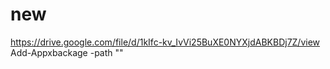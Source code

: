 # new
 
https://drive.google.com/file/d/1kIfc-kv_IvVi25BuXE0NYXjdABKBDj7Z/view
Add-Appxbackage -path ""
